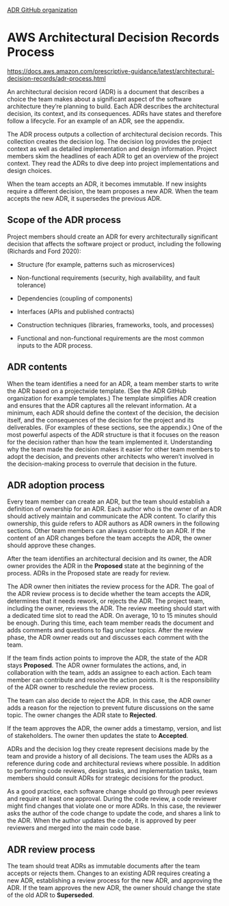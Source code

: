 [ADR GitHub organization](https://adr.github.io)

# AWS Architectural Decision Records Process

https://docs.aws.amazon.com/prescriptive-guidance/latest/architectural-decision-records/adr-process.html

An architectural decision record (ADR) is a document that describes a choice the team makes about a significant aspect of the software architecture they’re planning to build. Each ADR describes the architectural decision, its context, and its consequences. ADRs have states and therefore follow a lifecycle. For an example of an ADR, see the appendix.

The ADR process outputs a collection of architectural decision records. This collection creates the decision log. The decision log provides the project context as well as detailed implementation and design information. Project members skim the headlines of each ADR to get an overview of the project context. They read the ADRs to dive deep into project implementations and design choices.

When the team accepts an ADR, it becomes immutable. If new insights require a different decision, the team proposes a new ADR. When the team accepts the new ADR, it supersedes the previous ADR.

## Scope of the ADR process

Project members should create an ADR for every architecturally significant decision that affects the software project or product, including the following (Richards and Ford 2020):

- Structure (for example, patterns such as microservices)

- Non-functional requirements (security, high availability, and fault tolerance)

- Dependencies (coupling of components)

- Interfaces (APIs and published contracts)

- Construction techniques (libraries, frameworks, tools, and processes)

- Functional and non-functional requirements are the most common inputs to the ADR process.

## ADR contents

When the team identifies a need for an ADR, a team member starts to write the ADR based on a projectwide template. (See the ADR GitHub organization for example templates.) The template simplifies ADR creation and ensures that the ADR captures all the relevant information. At a minimum, each ADR should define the context of the decision, the decision itself, and the consequences of the decision for the project and its deliverables. (For examples of these sections, see the appendix.) One of the most powerful aspects of the ADR structure is that it focuses on the reason for the decision rather than how the team implemented it. Understanding why the team made the decision makes it easier for other team members to adopt the decision, and prevents other architects who weren’t involved in the decision-making process to overrule that decision in the future.

## ADR adoption process

Every team member can create an ADR, but the team should establish a definition of ownership for an ADR. Each author who is the owner of an ADR should actively maintain and communicate the ADR content. To clarify this ownership, this guide refers to ADR authors as ADR owners in the following sections. Other team members can always contribute to an ADR. If the content of an ADR changes before the team accepts the ADR, the owner should approve these changes.

After the team identifies an architectural decision and its owner, the ADR owner provides the ADR in the **Proposed** state at the beginning of the process. ADRs in the Proposed state are ready for review.

The ADR owner then initiates the review process for the ADR. The goal of the ADR review process is to decide whether the team accepts the ADR, determines that it needs rework, or rejects the ADR. The project team, including the owner, reviews the ADR. The review meeting should start with a dedicated time slot to read the ADR. On average, 10 to 15 minutes should be enough. During this time, each team member reads the document and adds comments and questions to flag unclear topics. After the review phase, the ADR owner reads out and discusses each comment with the team.

If the team finds action points to improve the ADR, the state of the ADR stays **Proposed**. The ADR owner formulates the actions, and, in collaboration with the team, adds an assignee to each action. Each team member can contribute and resolve the action points. It is the responsibility of the ADR owner to reschedule the review process.

The team can also decide to reject the ADR. In this case, the ADR owner adds a reason for the rejection to prevent future discussions on the same topic. The owner changes the ADR state to **Rejected**.

If the team approves the ADR, the owner adds a timestamp, version, and list of stakeholders. The owner then updates the state to **Accepted**.

ADRs and the decision log they create represent decisions made by the team and provide a history of all decisions. The team uses the ADRs as a reference during code and architectural reviews where possible. In addition to performing code reviews, design tasks, and implementation tasks, team members should consult ADRs for strategic decisions for the product.

As a good practice, each software change should go through peer reviews and require at least one approval. During the code review, a code reviewer might find changes that violate one or more ADRs. In this case, the reviewer asks the author of the code change to update the code, and shares a link to the ADR. When the author updates the code, it is approved by peer reviewers and merged into the main code base.

## ADR review process

The team should treat ADRs as immutable documents after the team accepts or rejects them. Changes to an existing ADR requires creating a new ADR, establishing a review process for the new ADR, and approving the ADR. If the team approves the new ADR, the owner should change the state of the old ADR to **Superseded**.
